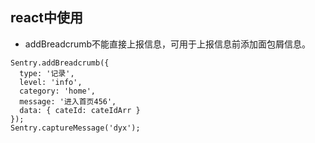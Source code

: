 ## react中使用
- addBreadcrumb不能直接上报信息，可用于上报信息前添加面包屑信息。
```
Sentry.addBreadcrumb({
  type: '记录',
  level: 'info',
  category: 'home',
  message: '进入首页456',
  data: { cateId: cateIdArr }
});
Sentry.captureMessage('dyx');
```